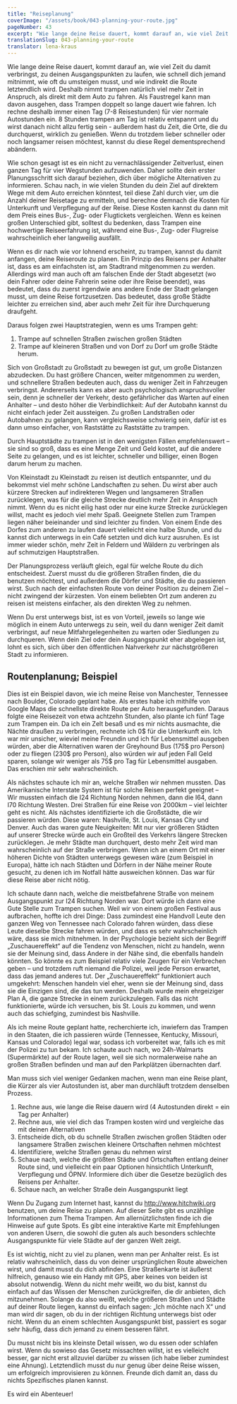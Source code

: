 ```yaml
---
title: "Reiseplanung"
coverImage: "/assets/book/043-planning-your-route.jpg"
pageNumber: 43
excerpt: "Wie lange deine Reise dauert, kommt darauf an, wie viel Zeit du damit verbringst, zu deinen Ausgangspunkten zu laufen, wie schnell dich jemand mitnimmt, wie oft du umsteigen musst, und wie indirekt die Route letztendlich wird."
translationSlug: 043-planning-your-route
translator: lena-kraus
---
```


Wie lange deine Reise dauert, kommt darauf an, wie viel Zeit du damit verbringst, zu deinen Ausgangspunkten zu laufen, wie schnell dich jemand mitnimmt, wie oft du umsteigen musst, und wie indirekt die Route letztendlich wird. Deshalb nimmt trampen natürlich viel mehr Zeit in Anspruch, als direkt mit dem Auto zu fahren. Als Faustregel kann man davon ausgehen, dass Trampen doppelt so lange dauert wie fahren. Ich rechne deshalb immer einen Tag (7-8 Reisestunden) für vier normale Autostunden ein. 8 Stunden trampen am Tag ist relativ entspannt und du wirst danach nicht allzu fertig sein - außerdem hast du Zeit, die Orte, die du durchquerst, wirklich zu genießen. Wenn du trotzdem lieber schneller oder noch langsamer reisen möchtest, kannst du diese Regel dementsprechend abändern.

Wie schon gesagt ist es ein nicht zu vernachlässigender Zeitverlust, einen ganzen Tag für vier Wegstunden aufzuwenden. Daher sollte dein erster Planungsschritt sich darauf beziehen, dich über mögliche Alternativen zu informieren. Schau nach, in wie vielen Stunden du dein Ziel auf direktem Wege mit dem Auto erreichen könntest, teil diese Zahl durch vier, um die Anzahl deiner Reisetage zu ermitteln, und berechne demnach die Kosten für Unterkunft und Verpflegung auf der Reise. Diese Kosten kannst du dann mit dem Preis eines Bus-, Zug- oder Flugtickets vergleichen. Wenn es keinen großen Unterschied gibt, solltest du bedenken, dass Trampen eine hochwertige Reiseerfahrung ist, während eine Bus-, Zug- oder Flugreise wahrscheinlich eher langweilig ausfällt.

Wenn es dir nach wie vor lohnend erscheint, zu trampen, kannst du damit anfangen, deine Reiseroute zu planen. Ein Prinzip des Reisens per Anhalter ist, dass es am einfachsten ist, am Stadtrand mitgenommen zu werden. Allerdings wird man auch oft am falschen Ende der Stadt abgesetzt (wo dein Fahrer oder deine Fahrerin seine oder ihre Reise beendet), was bedeutet, dass du zuerst irgendwie ans andere Ende der Stadt gelangen musst, um deine Reise fortzusetzen. Das bedeutet, dass große Städte leichter zu erreichen sind, aber auch mehr Zeit für ihre Durchquerung draufgeht.

Daraus folgen zwei Hauptstrategien, wenn es ums Trampen geht:

1. Trampe auf schnellen Straßen zwischen großen Städten
2. Trampe auf kleineren Straßen und von Dorf zu Dorf um große Städte herum.

Sich von Großstadt zu Großstadt zu bewegen ist gut, um große Distanzen abzudecken. Du hast größere Chancen, weiter mitgenommen zu werden, und schnellere Straßen bedeuten auch, dass du weniger Zeit in Fahrzeugen verbringst. Andererseits kann es aber auch psychologisch anspruchsvoller sein, denn je schneller der Verkehr, desto gefährlicher das Warten auf einen Anhalter – und desto höher die Verbindlichkeit: Auf der Autobahn kannst du nicht einfach jeder Zeit aussteigen. Zu großen Landstraßen oder Autobahnen zu gelangen, kann vergleichsweise schwierig sein, dafür ist es dann umso einfacher, von Raststätte zu Raststätte zu trampen.

Durch Hauptstädte zu trampen ist in den wenigsten Fällen empfehlenswert – sie sind so groß, dass es eine Menge Zeit und Geld kostet, auf die andere Seite zu gelangen, und es ist leichter, schneller und billiger, einen Bogen darum herum zu machen.

Von Kleinstadt zu Kleinstadt zu reisen ist deutlich entspannter, und du bekommst viel mehr schöne Landschaften zu sehen. Du wirst aber auch kürzere Strecken auf indirekteren Wegen und langsameren Straßen zurücklegen, was für die gleiche Strecke deutlich mehr Zeit in Anspruch nimmt. Wenn du es nicht eilig hast oder nur eine kurze Strecke zurücklegen willst, macht es jedoch viel mehr Spaß. Geeignete Stellen zum Trampen liegen näher beieinander und sind leichter zu finden. Von einem Ende des Dorfes zum anderen zu laufen dauert vielleicht eine halbe Stunde, und du kannst dich unterwegs in ein Café setzten und dich kurz ausruhen. Es ist immer wieder schön, mehr Zeit in Feldern und Wäldern zu verbringen als auf schmutzigen Hauptstraßen.

Der Planungsprozess verläuft gleich, egal für welche Route du dich entscheidest. Zuerst musst du die größeren Straßen finden, die du benutzen möchtest, und außerdem die Dörfer und Städte, die du passieren wirst. Such nach der einfachsten Route von deiner Position zu deinem Ziel – nicht zwingend der kürzesten. Von einem beliebten Ort zum anderen zu reisen ist meistens einfacher, als den direkten Weg zu nehmen.

Wenn Du erst unterwegs bist, ist es von Vorteil, jeweils so lange wie möglich in einem Auto unterwegs zu sein, weil du dann weniger Zeit damit verbringst, auf neue Mitfahrgelegenheiten zu warten oder Siedlungen zu durchqueren. Wenn dein Ziel oder dein Ausgangspunkt eher abgelegen ist, lohnt es sich, sich über den öffentlichen Nahverkehr zur nächstgrößeren Stadt zu informieren.

## Routenplanung; Beispiel

Dies ist ein Beispiel davon, wie ich meine Reise von Manchester, Tennessee nach Boulder, Colorado geplant habe. Als erstes habe ich mithilfe von Google Maps die schnellste direkte Route per Auto herausgefunden. Daraus folgte eine Reisezeit von etwa achtzehn Stunden, also plante ich fünf Tage zum Trampen ein. Da ich ein Zelt besaß und es mir nichts ausmachte, die Nächte draußen zu verbringen, rechnete ich 0$ für die Unterkunft ein. Ich war mir unsicher, wieviel meine Freundin und ich für Lebensmittel ausgeben würden, aber die Alternativen waren der Greyhound Bus (175$ pro Person) oder zu fliegen (230$ pro Person), also würden wir auf jeden Fall Geld sparen, solange wir weniger als 75$ pro Tag für Lebensmittel ausgaben. Das erschien mir sehr wahrscheinlich.

Als nächstes schaute ich mir an, welche Straßen wir nehmen mussten. Das Amerikanische Interstate System ist für solche Reisen perfekt geeignet – Wir mussten einfach die I24 Richtung Norden nehmen, dann die I64, dann I70 Richtung Westen. Drei Straßen für eine Reise von 2000km – viel leichter geht es nicht. Als nächstes identifizierte ich die Großstädte, die wir passieren würden. Diese waren: Nashville, St. Louis, Kansas City und Denver. Auch das waren gute Neuigkeiten: Mit nur vier größeren Städten auf unserer Strecke würde auch ein Großteil des Verkehrs längere Strecken zurücklegen. Je mehr Städte man durchquert, desto mehr Zeit wird man wahrscheinlich auf der Straße verbringen. Wenn ich an einem Ort mit einer höheren Dichte von Städten unterwegs gewesen wäre (zum Beispiel in Europa), hätte ich nach Städten und Dörfern in der Nähe meiner Route gesucht, zu denen ich im Notfall hätte ausweichen können. Das war für diese Reise aber nicht nötig.

Ich schaute dann nach, welche die meistbefahrene Straße von meinem Ausgangspunkt zur I24 Richtung Norden war. Dort würde ich dann eine Gute Stelle zum Trampen suchen. Weil wir von einem großen Festival aus aufbrachen, hoffte ich drei Dinge: Dass zumindest eine Handvoll Leute den ganzen Weg von Tennessee nach Colorado fahren würden, dass diese Leute dieselbe Strecke fahren würden, und dass es sehr wahrscheinlich wäre, dass sie mich mitnehmen. In der Psychologie bezieht sich der Begriff „Zuschauereffekt“ auf die Tendenz von Menschen, nicht zu handeln, wenn sie der Meinung sind, dass Andere in der Nähe sind, die ebenfalls handeln könnten. So könnte es zum Beispiel relativ viele Zeugen für ein Verbrechen geben – und trotzdem ruft niemand die Polizei, weil jede Person erwartet, dass das jemand anderes tut. Der „Zuschauereffekt“ funktioniert auch umgekehrt: Menschen handeln viel eher, wenn sie der Meinung sind, dass sie die Einzigen sind, die das tun werden. Deshalb wurde mein ehrgeiziger Plan A, die ganze Strecke in einem zurückzulegen. Falls das nicht funktionierte, würde ich versuchen, bis St. Louis zu kommen, und wenn auch das schiefging, zumindest bis Nashville.

Als ich meine Route geplant hatte, recherchierte ich, inwiefern das Trampen in den Staaten, die ich passieren würde (Tennessee, Kentucky, Missouri, Kansas und Colorado) legal war, sodass ich vorbereitet war, falls ich es mit der Polizei zu tun bekam. Ich schaute auch nach, wo 24h-Walmarts (Supermärkte) auf der Route lagen, weil sie sich normalerweise nahe an großen Straßen befinden und man auf den Parkplätzen übernachten darf.

Man muss sich viel weniger Gedanken machen, wenn man eine Reise plant, die Kürzer als vier Autostunden ist, aber man durchläuft trotzdem denselben Prozess.

1. Rechne aus, wie lange die Reise dauern wird (4 Autostunden direkt = ein Tag per Anhalter)
2. Rechne aus, wie viel dich das Trampen kosten wird und vergleiche das mit deinen Alternativen
3. Entscheide dich, ob du schnelle Straßen zwischen großen Städten oder langsamere Straßen zwischen kleinere Ortschaften nehmen möchtest
4. Identifiziere, welche Straßen genau du nehmen wirst
5. Schaue nach, welche die größten Städte und Ortschaften entlang deiner Route sind, und vielleicht ein paar Optionen hinsichtlich Unterkunft, Verpflegung und ÖPNV. Informiere dich über die Gesetze bezüglich des Reisens per Anhalter.
6. Schaue nach, an welcher Straße dein Ausgangspunkt liegt

Wenn Du Zugang zum Internet hast, kannst du http://www.hitchwiki.org benutzen, um deine Reise zu planen. Auf dieser Seite gibt es unzählige Informationen zum Thema Trampen. Am allernützlichsten finde ich die Hinweise auf gute Spots. Es gibt eine interaktive Karte mit Empfehlungen von anderen Usern, die sowohl die guten als auch besonders schlechte Ausgangspunkte für viele Städte auf der ganzen Welt zeigt.

Es ist wichtig, nicht zu viel zu planen, wenn man per Anhalter reist. Es ist relativ wahrscheinlich, dass du von deiner ursprünglichen Route abweichen wirst, und damit musst du dich abfinden. Eine Straßenkarte ist äußerst hilfreich, genauso wie ein Handy mit GPS, aber keines von beiden ist absolut notwendig. Wenn du nicht mehr weißt, wo du bist, kannst du einfach auf das Wissen der Menschen zurückgreifen, die dir anbieten, dich mitzunehmen. Solange du also weißt, welche größeren Straßen und Städte auf deiner Route liegen, kannst du einfach sagen: „Ich möchte nach X“ und man wird dir sagen, ob du in der richtigen Richtung unterwegs bist oder nicht. Wenn du an einem schlechten Ausgangspunkt bist, passiert es sogar sehr häufig, dass dich jemand zu einem besseren fährt.

Du musst nicht bis ins kleinste Detail wissen, wo du essen oder schlafen wirst. Wenn du sowieso das Gesetz missachten willst, ist es vielleicht besser, gar nicht erst allzuviel darüber zu wissen (ich habe lieber zumindest eine Ahnung). Letztendlich musst du nur genug über deine Reise wissen, um erfolgreich improvisieren zu können. Freunde dich damit an, dass du nichts Spezifisches planen kannst.

Es wird ein Abenteuer!
